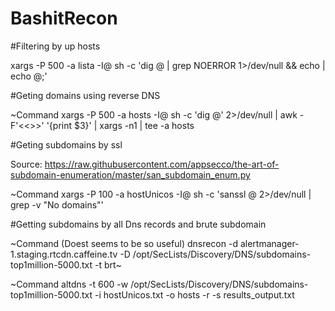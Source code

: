 # BashitRecon

#Filtering by up hosts

xargs -P 500 -a lista -I@ sh -c 'dig @ | grep NOERROR 1>/dev/null && echo | echo @;'

#Geting domains using reverse DNS

~Command
xargs -P 500 -a hosts -I@ sh -c 'dig @' 2>/dev/null | awk -F'<<>>' '{print $3}' | xargs -n1 | tee -a hosts

#Geting subdomains by ssl

Source: https://raw.githubusercontent.com/appsecco/the-art-of-subdomain-enumeration/master/san_subdomain_enum.py

~Command
xargs -P 100 -a hostUnicos -I@ sh -c 'sanssl @ 2>/dev/null | grep -v "No domains"'

#Getting subdomains by all Dns records and brute subdomain

~Command (Doest seems to be so useful)
dnsrecon -d alertmanager-1.staging.rtcdn.caffeine.tv -D /opt/SecLists/Discovery/DNS/subdomains-top1million-5000.txt -t brt~

~Command
altdns -t 600 -w /opt/SecLists/Discovery/DNS/subdomains-top1million-5000.txt -i hostUnicos.txt -o hosts -r -s results_output.txt

